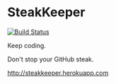 # SteakKeeper

[![Build Status](https://travis-ci.org/ikuwow/steakkeeper.svg)](https://travis-ci.org/ikuwow/steakkeeper)

Keep coding.

Don't stop your GitHub steak.

http://steakkeeper.herokuapp.com
